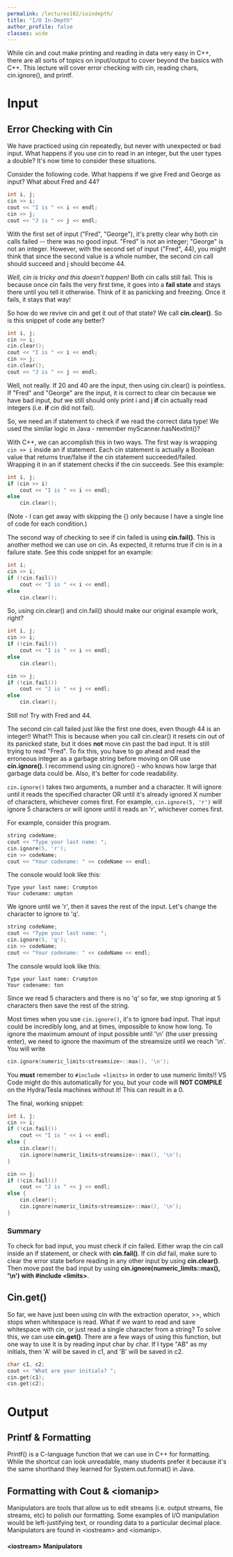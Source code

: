 ```yaml
---
permalink: /lectures102/ioindepth/
title: "I/O In-Depth"
author_profile: false
classes: wide
---
```


While cin and cout make printing and reading in data very easy in C++, there are all sorts of topics on input/output to cover beyond the basics with C++. This lecture will cover error checking with cin, reading chars, cin.ignore(), and printf.

# Input

## Error Checking with Cin
We have practiced using cin repeatedly, but never with unexpected or bad input. What happens if you use cin to read in an integer, but the user types a double? It's now time to consider these situations.

Consider the following code. What happens if we give Fred and George as input? What about Fred and 44?
```c++
int i, j; 
cin >> i; 
cout << "I is " << i << endl; 
cin >> j; 
cout << "J is " << j << endl;
```
With the first set of input ("Fred", "George"), it's pretty clear why both cin calls failed -- there was no good input. "Fred" is not an integer; "George" is not an integer. However, with the second set of input ("Fred", 44), you might think that since the second value is a whole number, the second cin call should succeed and j should become 44. 

*Well, cin is tricky and this doesn't happen!* Both cin calls still fail. This is because once cin fails the very first time, it goes into a **fail state** and stays there until you tell it otherwise. Think of it as panicking and freezing. Once it fails, it stays that way!

So how do we revive cin and get it out of that state? We call **cin.clear()**.
So is this snippet of code any better?
```c++
int i, j; 
cin >> i; 
cin.clear();
cout << "I is " << i << endl; 
cin >> j; 
cin.clear();
cout << "J is " << j << endl;
```
Well, not really. If 20 and 40 are the input, then using cin.clear() is pointless. If "Fred" and "George" are the input, it is correct to clear cin because we have bad input, *but* we still should only print i and j **if** cin actually read integers (i.e. **if** cin did not fail).

So, we need an if statement to check if we read the correct data type! We used the similar logic in Java - remember myScanner.hasNextInt()? 

With C++, we can accomplish this in two ways. The first way is wrapping ```cin >> i``` inside an if statement. Each cin statement is actually a Boolean value that returns true/false if the cin statement succeeded/failed. Wrapping it in an if statement checks if the cin succeeds. See this example:

```c++
int i, j; 
if (cin >> i)
    cout << "I is " << i << endl;
else
    cin.clear(); 
```
(Note - I can get away with skipping the {} only because I have a single line of code for each condition.)

The second way of checking to see if cin failed is using **cin.fail()**. This is another method we can use on cin. As expected, it returns true if cin is in a failure state. See this code snippet for an example:
```c++
int i; 
cin >> i;
if (!cin.fail())
    cout << "I is " << i << endl;
else
    cin.clear(); 
```

So, using cin.clear() and cin.fail() should make our original example work, right?
```c++
int i, j; 
cin >> i;
if (!cin.fail())
    cout << "I is " << i << endl;
else
    cin.clear(); 

cin >> j;
if (!cin.fail())
    cout << "J is " << j << endl;
else
    cin.clear();
```
Still no! Try with Fred and 44.

The second cin call failed just like the first one does, even though 44 is an integer!! What?! This is because when you call cin.clear() it resets cin out of its panicked state, but it does **not** move cin past the bad input. It is still trying to read "Fred". To fix this, you have to go ahead and read the erroneous integer as a garbage string before moving on OR use **cin.ignore()**. I recommend using cin.ignore() - who knows how large that garbage data could be. Also, it's better for code readability.

```cin.ignore()``` takes two arguments, a number and a character. It will ignore until it reads the specified character OR until it's already ignored X number of characters, whichever comes first. For example, ```cin.ignore(5, 'r')``` will ignore 5 characters or will ignore until it reads an 'r', whichever comes first.

For example, consider this program.
```c++
string codeName;
cout << "Type your last name: ";
cin.ignore(5, 'r');
cin >> codeName;
cout << "Your codename: " << codeName << endl;
```

The console would look like this:
```console
Type your last name: Crumpton
Your codename: umpton
```

We ignore until we 'r', then it saves the rest of the input. Let's change the character to ignore to 'q'.
```c++
string codeName;
cout << "Type your last name: ";
cin.ignore(5, 'q');
cin >> codeName;
cout << "Your codename: " << codeName << endl;
```

The console would look like this:
```console
Type your last name: Crumpton
Your codename: ton
```
Since we read 5 characters and there is no 'q' so far, we stop ignoring at 5 characters then save the rest of the string.

Most times when you use ```cin.ignore()```, it's to ignore bad input. That input could be incredibly long, and at times, impossible to know how long. To ignore the maximum amount of input possible until '\n' (the user pressing enter), we need to ignore the maximum of the streamsize until we reach '\n'. You will write
```c++
cin.ignore(numeric_limits<streamsize>::max(), '\n');
```
You **must** remember to ```#include <limits>``` in order to use numeric limits!! VS Code might do this automatically for you, but your code will **NOT COMPILE** on the Hydra/Tesla machines without it! This can result in a 0.

The final, working snippet:
```c++
int i, j; 
cin >> i;
if (!cin.fail())
    cout << "I is " << i << endl;
else {
    cin.clear();
    cin.ignore(numeric_limits<streamsize>::max(), '\n');
}

cin >> j;
if (!cin.fail())
    cout << "J is " << j << endl;
else {
    cin.clear();
    cin.ignore(numeric_limits<streamsize>::max(), '\n');
}
```

### Summary
To check for bad input, you must check if cin failed. Either wrap the cin call inside an if statement, or check with **cin.fail()**. If cin *did* fail, make sure to clear the error state before reading in any other input by using **cin.clear()**. Then move past the bad input by using **cin.ignore(numeric_limits<streamsize>::max(), '\n') with #include \<limits\>**. 

## Cin.get()
So far, we have just been using cin with the extraction operator, >>, which stops when whitespace is read. What if we want to read and save whitespace with cin, or just read a single character from a string? To solve this, we can use **cin.get()**.
There are a few ways of using this function, but one way to use it is by reading input char by char.
If I type "AB" as my initials, then 'A' will be saved in c1, and 'B' will be saved in c2.
```c++
char c1, c2;
cout << "What are your initials? ";
cin.get(c1);
cin.get(c2);
```
# Output

## Printf & Formatting
Printf() is a C-language function that we can use in C++ for formatting. While the shortcut can look unreadable, many students prefer it because it's the same shorthand they learned for System.out.format() in Java.
## Formatting with Cout & \<iomanip>
Manipulators are tools that allow us to edit streams (i.e. output streams, file streams, etc) to polish our formatting. Some examples of I/O manipulation would be left-justifying text, or rounding data to a particular decimal place. Manipulators are found in \<iostream> and \<iomanip>.

#### \<iostream> Manipulators


